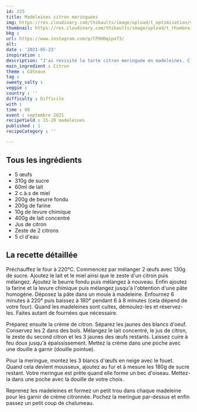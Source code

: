 ```yaml
---
id: 225
title: Madeleines citron meringuées
img: https://res.cloudinary.com/thibaults/image/upload/t_optimisation/v1621862507/Recipes/20210523_madeleines_citron_meringuees.jpg
thumbnail: https://res.cloudinary.com/thibaults/image/upload/t_thumbnail_josie/v1621862507/Recipes/20210523_madeleines_citron_meringuees.jpg
bkg : 
url: https://www.instagram.com/p/CPOHDqipo73/
alt: 
date : '2021-05-23'
inspiration : 
description: "J'ai revisité la tarte citron meringuée en madeleines. C'est tellement bon !"
main_ingredient : Citron
theme : Gâteaux
tag : 
sweety_salty : 
veggie : 
country : ''
difficulty : Difficile
with : 
time : 80
event : septembre 2021
recipeYield : 15-20 madeleines
published : 1
recipeCategory : ''

---
```


## Tous les ingrédients
 - 5 œufs
 - 310g de sucre
 - 60ml de lait
 - 2 c.à.s de miel
 - 200g de beurre fondu
 - 200g de farine
 - 10g de levure chimique
 - 400g de lait concentré
 - Jus de citron
 - Zeste de 2 citrons
 - 5 cl d'eau

## La recette détaillée
Préchauffez le four à 220°C. Commencez par mélanger 2 œufs avec 130g de sucre. Ajoutez le lait et le miel ainsi que le zeste d'un citron puis mélangez. Ajoutez le beurre fondu puis mélangez à nouveau. Enfin ajoutez la farine et la levure chimique puis mélangez jusqu'à l'obtention d'une pâte homogène. Déposez la pâte dans un moule à madeleine. Enfournez 6 minutes à 220° puis baissez à 180° pendant 6 à 8 minutes (cela dépend de votre four). Quand les madeleines sont cuites, démoulez-les et réservez-les. Faites autant de fournées que nécessaire.

Préparez ensuite la crème de citron. Séparez les jaunes des blancs d'oeuf. Conservez les 2 dans des bols. Mélangez le lait concentré, le jus de citron, le zeste du second citron et les 3 jaunes des œufs restants. Laissez cuire à feu doux jusqu'à épaississement. Mettez la crème dans une poche avec une douille à garnir (douille pointue).

Pour la meringue, montez les 3 blancs d'œufs en neige avec le fouet. Quand cela devient mousseux, ajoutez au fur et à mesure les 180g de sucre restant. Votre meringue est prête quand elle forme un bec d'oiseau. Mettez-la dans une poche avec la douille de votre choix.

Reprenez les madeleines et formez un petit trou dans chaque madeleine pour les garnir de crème citronnée. Pochez la meringue par-dessus et enfin passez un petit coup de chalumeau.